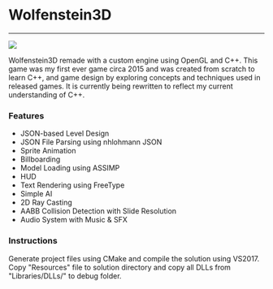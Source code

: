 # Wolfenstein3D
****

![](Wolfenstein.gif)

Wolfenstein3D remade with a custom engine using OpenGL and C++. This game was my first ever game circa 2015 and was created from scratch to learn C++, and game design by exploring concepts and techniques used in released games. It is currently being rewritten to reflect my current understanding of C++.

### Features
  * JSON-based Level Design
  * JSON File Parsing using nhlohmann JSON
  * Sprite Animation
  * Billboarding
  * Model Loading using ASSIMP
  * HUD
  * Text Rendering using FreeType
  * Simple AI
  * 2D Ray Casting
  * AABB Collision Detection with Slide Resolution
  * Audio System with Music & SFX

### Instructions
Generate project files using CMake and compile the solution using VS2017. Copy "Resources" file to solution directory and copy all DLLs from "Libraries/DLLs/" to debug folder.
  
